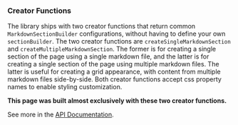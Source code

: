 ### Creator Functions

The library ships with two creator functions that return common `MarkdownSectionBuilder` configurations, without having to define your own `sectionBuilder`.  The two creator functions are `createSingleMarkdownSection` and `createMultipleMarkdownSection`.  The former is for creating a single section of the page using a single markdown file, and the latter is for creating a single section of the page using multiple markdown files.  The latter is useful for creating a grid appearance, with content from multiple markdown files side-by-side.  Both creator functions accept css property names to enable styling customization.  

**This page was built almost exclusively with these two creator functions.**

See more in the [API Documentation](docs/api).